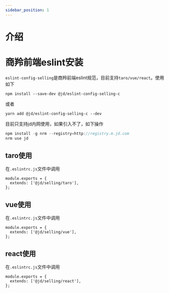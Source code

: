 ```yaml
---
sidebar_position: 1
---
```

# 介绍
# 商羚前端eslint安装
`eslint-config-selling`是商羚前端eslint规范，目前支持`taro/vue/react`。使用如下
```shell
npm install --save-dev @jd/eslint-config-selling-c
```
或者
```shell
yarn add @jd/eslint-config-selling-c --dev
```
目前只支持jd内网使用，如果引入不了，如下操作
```js
npm install -g nrm --registry=http://registry.m.jd.com
nrm use jd
```
## taro使用
在`.eslintrc.js`文件中调用
```shell
module.exports = {
  extends: ['@jd/selling/taro'],
};
```
## vue使用
在`.eslintrc.js`文件中调用
```shell
module.exports = {
  extends: ['@jd/selling/vue'],
};
```
## react使用
在`.eslintrc.js`文件中调用
```shell
module.exports = {
  extends: ['@jd/selling/react'],
};
```
